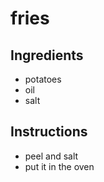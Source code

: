 # fries
## Ingredients
- potatoes
- oil
- salt
## Instructions
- peel and salt
- put it in the oven
